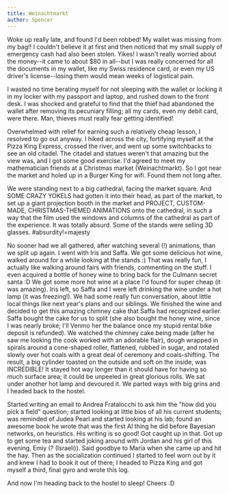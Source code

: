 ```yaml
---
title: Weinachtmarkt
author: Spencer
---
```


Woke up really late, and found I'd been robbed! My wallet was missing from my bag!! I couldn't believe it at first and then noticed that my small supply of emergency cash had also been stolen. Yikes! I wasn't really worried about the money--it came to about $80 in all--but I was really concerned for all the documents in my wallet, like my Swiss residence card, or even my US driver's license--losing them would mean weeks of logistical pain.

I wasted no time berating myself for not sleeping with the wallet or locking it in my locker with my passport and laptop, and rushed down to the front desk. I was shocked and grateful to find that the thief had abandoned the wallet after removing its pecuniary filling; all my cards, even my debit card, were there. Man, thieves must really fear getting identified!

Overwhelmed with relief for earning such a relatively cheap lesson, I resolved to go out anyway. I hiked across the city, fortifying myself at the Pizza King Express, crossed the river, and went up some switchbacks to see an old citadel. The citadel and statues weren't that amazing but the view was, and I got some good exercise. I'd agreed to meet my mathematician friends at a Christmas market (Weinachtmarkt). So I got near the market and holed up in a Burger King for wifi. Found them not long after.

We were standing next to a big cathedral, facing the market square. And SOME CRAZY YOKELS had gotten it into their head, as part of the market, to set up a giant projection booth in the market and PROJECT, CUSTOM-MADE, CHRISTMAS-THEMED ANIMATIONS onto the cathedral, in such a way that the film used the windows and columns of the cathedral as part of the experience. It was totally absurd. Some of the stands were selling 3D glasses. #absurdity!=majesty

No sooner had we all gathered, after watching several (!) animations, than we split up again. I went with Iris and Saffa. We got some delicious hot wine, walked around for a while looking at the stands :) That was really fun, I actually like walking around fairs with friends, commenting on the stuff. I even acquired a bottle of honey wine to bring back for the Culmann secret santa :D We got some more hot wine at a place I'd found for super cheap (it was amazing). Iris left, so Saffa and I were left drinking the wine under a hot lamp (it was freezing!). We had some really fun conversation, about little local things like next year's plans and our siblings. We finished the wine and decided to get this amazing chimney cake that Saffa had recognized earlier. Saffa bought the cake for us to split (she also bought the honey wine, since I was nearly broke; I'll Venmo her the balance once my stupid rental bike deposit is refunded). We watched the chimney cake being made (after he saw me looking the cook worked with an adorable flair), dough wrapped in spirals around a cone-shaped roller, flattened, rubbed in sugar, and rotated slowly over hot coals with a great deal of ceremony and coals-shifting. The result, a big cylinder toasted on the outside and soft on the inside, was INCREDIBLE! It stayed hot way longer than it should have for having so much surface area; it could be unpeeled in great glorious rolls. We sat under another hot lamp and devoured it. We parted ways with big grins and I headed back to the hostel.

Started writing an email to Andrea Fratalocchi to ask him the "how did you pick a field" question; started looking at little bios of all his current students; was reminded of Judea Pearl and started looking at his lab; found an awesome book he wrote that was the first AI thing he did before Bayesian networks, on heuristics. His writing is so good! Got caught up in that. Got up to get some tea and started joking around with Jordan and his girl of this evening, Emiy (? (Israeli)). Said goodbye to Maria when she came up and hit the hay. Then as the socialization continued I started to feel worn out by it and knew I had to book it out of there; I headed to Pizza King and got myself a third, final gyro and wrote this log.

And now I'm heading back to the hostel to sleep! Cheers :D



